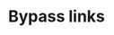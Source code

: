 ---
filename: bypasslinks
title: Bypass links
description: Bypass links blurb. This will pulled into both homepage and component page.
alpha: true
links:
---